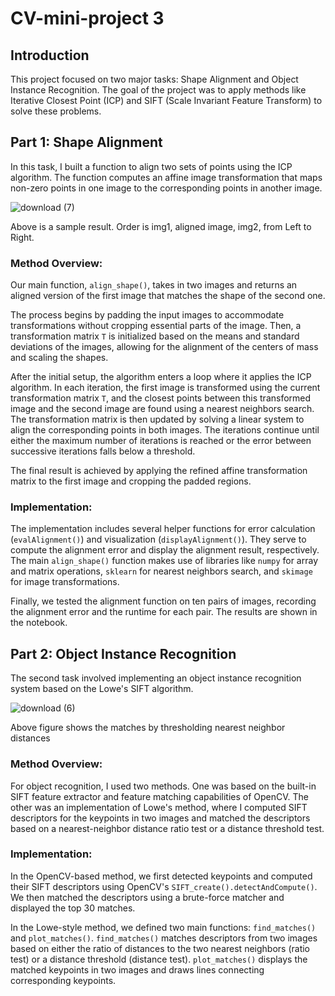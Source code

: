 # CV-mini-project 3 

## Introduction
This project focused on two major tasks: Shape Alignment and Object Instance Recognition. The goal of the project was to apply methods like Iterative Closest Point (ICP) and SIFT (Scale Invariant Feature Transform) to solve these problems. 

## Part 1: Shape Alignment
In this task, I built a function to align two sets of points using the ICP algorithm. The function computes an affine image transformation that maps non-zero points in one image to the corresponding points in another image.

![download (7)](https://github.com/amashry/CV-ML-Projects/assets/98168605/61e0e30b-bc6f-4f77-9fea-12e9ce71f3e4)
<figcaption>
  Above is a sample result. Order is img1, aligned image, img2, from Left to Right.  
</figcaption>

### Method Overview:
Our main function, `align_shape()`, takes in two images and returns an aligned version of the first image that matches the shape of the second one. 

The process begins by padding the input images to accommodate transformations without cropping essential parts of the image. Then, a transformation matrix `T` is initialized based on the means and standard deviations of the images, allowing for the alignment of the centers of mass and scaling the shapes. 

After the initial setup, the algorithm enters a loop where it applies the ICP algorithm. In each iteration, the first image is transformed using the current transformation matrix `T`, and the closest points between this transformed image and the second image are found using a nearest neighbors search. The transformation matrix is then updated by solving a linear system to align the corresponding points in both images. The iterations continue until either the maximum number of iterations is reached or the error between successive iterations falls below a threshold.

The final result is achieved by applying the refined affine transformation matrix to the first image and cropping the padded regions.

### Implementation:
The implementation includes several helper functions for error calculation (`evalAlignment()`) and visualization (`displayAlignment()`). They serve to compute the alignment error and display the alignment result, respectively. The main `align_shape()` function makes use of libraries like `numpy` for array and matrix operations, `sklearn` for nearest neighbors search, and `skimage` for image transformations.

Finally, we tested the alignment function on ten pairs of images, recording the alignment error and the runtime for each pair. The results are shown in the notebook. 

## Part 2: Object Instance Recognition
The second task involved implementing an object instance recognition system based on the Lowe's SIFT algorithm. 

![download (6)](https://github.com/amashry/CV-ML-Projects/assets/98168605/dc1c49d8-bf2c-452a-809b-eeef6e1a9c1e)

Above figure shows the matches by thresholding nearest neighbor distances

### Method Overview:
For object recognition, I used two methods. One was based on the built-in SIFT feature extractor and feature matching capabilities of OpenCV. The other was an implementation of Lowe's method, where I computed SIFT descriptors for the keypoints in two images and matched the descriptors based on a nearest-neighbor distance ratio test or a distance threshold test. 

### Implementation:
In the OpenCV-based method, we first detected keypoints and computed their SIFT descriptors using OpenCV's `SIFT_create().detectAndCompute()`. We then matched the descriptors using a brute-force matcher and displayed the top 30 matches.

In the Lowe-style method, we defined two main functions: `find_matches()` and `plot_matches()`. `find_matches()` matches descriptors from two images based on either the ratio of distances to the two nearest neighbors (ratio test) or a distance threshold (distance test). `plot_matches()` displays the matched keypoints in two images and draws lines connecting corresponding keypoints.
